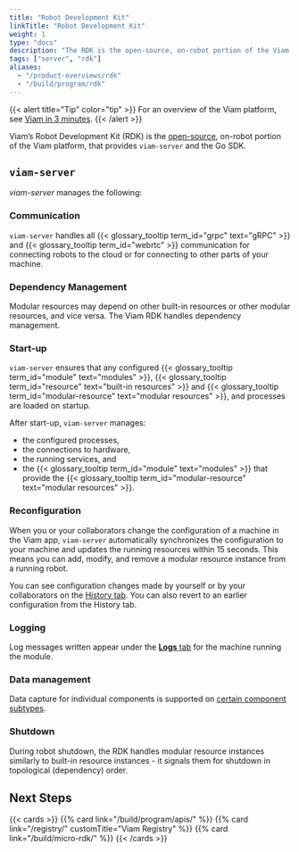 ```yaml
---
title: "Robot Development Kit"
linkTitle: "Robot Development Kit"
weight: 1
type: "docs"
description: "The RDK is the open-source, on-robot portion of the Viam platform, that provides viam-server and the Go SDK."
tags: ["server", "rdk"]
aliases:
  - "/product-overviews/rdk"
  - "/build/program/rdk"
---
```


{{< alert title="Tip" color="tip" >}}
For an overview of the Viam platform, see [Viam in 3 minutes](/get-started/viam/).
{{< /alert >}}

Viam’s Robot Development Kit (RDK) is the [open-source](https://github.com/viamrobotics/rdk), on-robot portion of the Viam platform, that provides `viam-server` and the Go SDK.

## `viam-server`

_viam-server_ manages the following:

### Communication

`viam-server` handles all {{< glossary_tooltip term_id="grpc" text="gRPC" >}} and {{< glossary_tooltip term_id="webrtc" >}} communication for connecting robots to the cloud or for connecting to other parts of your machine.

### Dependency Management

Modular resources may depend on other built-in resources or other modular resources, and vice versa.
The Viam RDK handles dependency management.

### Start-up

`viam-server` ensures that any configured {{< glossary_tooltip term_id="module" text="modules" >}}, {{< glossary_tooltip term_id="resource" text="built-in resources" >}} and {{< glossary_tooltip term_id="modular-resource" text="modular resources" >}}, and processes are loaded on startup.

After start-up, `viam-server` manages:

- the configured processes,
- the connections to hardware,
- the running services, and
- the {{< glossary_tooltip term_id="module" text="modules" >}} that provide the {{< glossary_tooltip term_id="modular-resource" text="modular resources" >}}.

### Reconfiguration

When you or your collaborators change the configuration of a machine in the Viam app, `viam-server` automatically synchronizes the configuration to your machine and updates the running resources within 15 seconds.
This means you can add, modify, and remove a modular resource instance from a running robot.

You can see configuration changes made by yourself or by your collaborators on the [History tab](/fleet/machines/#history).
You can also revert to an earlier configuration from the History tab.

### Logging

Log messages written appear under the [**Logs** tab](/fleet/machines/#logs) for the machine running the module.

### Data management

Data capture for individual components is supported on [certain component subtypes](/data/capture/#configure-data-capture-for-individual-components).

### Shutdown

During robot shutdown, the RDK handles modular resource instances similarly to built-in resource instances - it signals them for shutdown in topological (dependency) order.

## Next Steps

{{< cards >}}
{{% card link="/build/program/apis/" %}}
{{% card link="/registry/" customTitle="Viam Registry" %}}
{{% card link="/build/micro-rdk/" %}}
{{< /cards >}}
